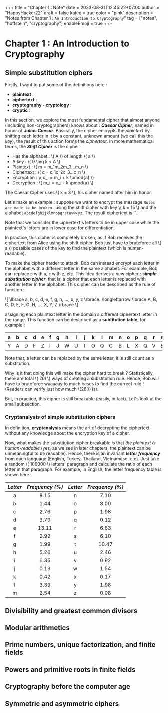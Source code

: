 +++
title = "Chapter 1 : Note"
date = 2023-08-31T12:45:22+07:00
author = "HappyHacker22"
draft = false
katex = true
color = "pink"
description = "Notes from Chapter 1 : `An Introduction to Cryptography`"
tag = ["notes", "hoffstein", "cryptography"]
enableEmoji = true
+++

# Chapter 1 : An Introduction to Cryptography

## Simple substitution ciphers

Firstly, I want to put some of the definitions here :
+ **plaintext** :
+ **ciphertext** :
+ **cryptography - cryptology** :
+ **cryptic** :

In this section, we explore the most fundamental cipher that almost anyone (including non-cryptographers) knows about : ***Caesar Cipher***, named in honor of ***Julius Caesar***. Basically, the cipher encrypts the *plaintext* by shifting each letter in it by a constant, unknown amount (we call this the *key*), the result of this action forms the *ciphertext*. In more mathematical terms, the ***Shift Cipher*** is the cipher : 
+ Has the alphabet : \\( A \\) of length \\( a \\)
+ A key : \\( 0 \leq k < A \\)
+ Plaintext : \\( m = m_1m_2m_3...m_n \\)
+ Ciphertext : \\( c = c_1c_2c_3...c_n \\)
+ Encryption : \\( c_i = m_i + k \pmod{a} \\)
+ Decryption : \\( m_i = c_i - k \pmod{a} \\)

The Caesar Cipher uses \\( k = 3 \\), his cipher named after him in honor.

Let's make an example : suppose we want to encrypt the message `Rules are made to be broken.` using the shift cipher with key \\( k = 15 \\) and the alphabet `abcdefghijklmnopqrstuvwxyz`. The result ciphertext is ``.

Note that we consider the ciphertext's letters to be in upper case while the plaintext's letters are in lower case for differentiation.

In practice, this cipher is completely broken, as if Bob receives the ciphertext from Alice using the shift cipher, Bob just have to bruteforce all \\( a \\) possible cases of the key to find the plaintext (which is human-readable).

To make the cipher harder to attack, Bob can instead encrypt each letter in the alphabet with a different letter in the same alphabet. For example, Bob can replace `p` with `a`, `c` with `z`, etc. This idea derives a new cipher : ***simple substitution cipher***, that is, a cipher that each letter is replaced with another letter in the alphabet. This cipher can be described as the rule of function :

\\[ \lbrace a, b, c, d, e, f, g, h, ..., x, y, z \rbrace. \longleftarrow \lbrace A, B, C, D, E, F, G, H, ..., X, Y, Z \rbrace \\]

assigning each plaintext letter in the domain a different ciphertext letter in the range. This function can be described as a **subtitution table**, for example : 


| a | b | c | d | e | f | g | h | i | j | k | l | m | n | o | p | q | r | s | t | u | v | w | x | y | z |
|---|---|---|---|---|---|---|---|---|---|---|---|---|---|---|---|---|---|---|---|---|---|---|---|---|---|
| Y | A | D | F | Z | I | J | W | U | T | O | Q | C | B | L | X | Q | V | E | G | H | N | U | S | I | K |

Note that, a letter can be replaced by the same letter, it is still count as a substitution.

Why is it that doing this will make the cipher hard to break ? Statistically, there are total \\( 26! \\) ways of creating a substitution rule. Hence, Bob will have to bruteforce waaaaay to much cases to find the correct rule ! (Readers can verify just how much \\(26!\\) is).

But, in practice, this cipher is still breakable (easily, in fact). Let's look at the small subsection.

### Cryptanalysis of simple substitution ciphers

In definition, **cryptanalysis** means the art of decrypting the ciphertext without any knowledge about the encryption key of a cipher.

Now, what makes the substitution cipher breakable is that *the plaintext is human-readable* (yes, as we see in later chapters, the plaintext can be unmeaningful to be readable). Hence, there is an invariant ***letter frequency*** from each language (English, Turkey, Thailand, Vietnamese, etc). Just take a random \\( 100000 \\) letters' paragraph and calculate the ratio of each letter in that paragraph. For example, in English, the letter frequency table is shown here :

| *Letter* | *Frequency (%)* | *Letter* | *Frequency (%)* |
|:--------:|:---------------:|:--------:|:---------------:|
|     a    |       8.15      |     n    |       7.10      |
|     b    |       1.44      |     o    |       8.00      |
|     c    |       2.76      |     p    |       1.98      |
|     d    |       3.79      |     q    |       0.12      |
|     e    |      13.11      |     r    |       6.83      |
|     f    |       2.92      |     s    |       6.10      |
|     g    |       1.99      |     t    |      10.47      |
|     h    |       5.26      |     u    |       2.46      |
|     i    |       6.35      |     v    |       0.92      |
|     j    |       0.13      |     w    |       1.54      |
|     k    |       0.42      |     x    |       0.17      |
|     l    |       3.39      |     y    |       1.98      |
|     m    |       2.54      |     z    |       0.08      |



## Divisibility and greatest common divisors

## Modular arithmetics

## Prime numbers, unique factorization, and finite fields

## Powers and primitive roots in finite fields

## Cryptography before the computer age

## Symmetric and asymmetric ciphers



